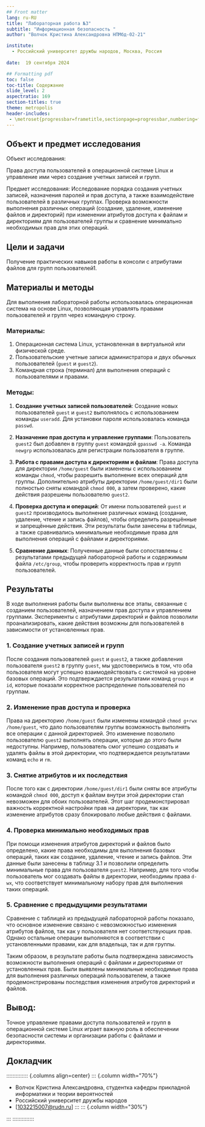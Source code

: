 ```yaml
---
## Front matter
lang: ru-RU
title: "Лабораторная работа №3"
subtitle: "Информационная безопасность "
author: "Волчок Кристина Александровна НПМбд-02-21"

institute:
  - Российский университет дружбы народов, Москва, Россия
  
date:  19 сентября 2024

## Formatting pdf
toc: false
toc-title: Содержание
slide_level: 2
aspectratio: 169
section-titles: true
theme: metropolis
header-includes:
 - \metroset{progressbar=frametitle,sectionpage=progressbar,numbering=fraction}
---
```




## Объект и предмет исследования
Объект исследования:

Права доступа пользователей в операционной системе Linux и управление ими через создание учетных записей и групп.

Предмет исследования:
Исследование порядка создания учетных записей, назначения паролей и прав доступа, а также взаимодействие пользователей в различных группах. Проверка возможности выполнения различных операций (создание, удаление, изменение файлов и директорий) при изменении атрибутов доступа к файлам и директориям для пользователей группы и сравнение минимально необходимых прав для этих операций.

## Цели и задачи

Получение практических навыков работы в консоли с атрибутами файлов для групп пользователей1.

## Материалы и методы



Для выполнения лабораторной работы использовалась операционная система на основе Linux, позволяющая управлять правами пользователей и групп через командную строку.

### Материалы:
1. Операционная система Linux, установленная в виртуальной или физической среде.
2. Пользовательские учетные записи администратора и двух обычных пользователей (`guest` и `guest2`).
3. Командная строка (терминал) для выполнения операций с пользователями и правами.

### Методы:
1. **Создание учетных записей пользователей**: 
   Создание новых пользователей `guest` и `guest2` выполнялось с использованием команды `useradd`. Для установки пароля использовалась команда `passwd`.

2. **Назначение прав доступа и управление группами**: 
   Пользователь `guest2` был добавлен в группу `guest` командой `gpasswd -a`. Команда `newgrp` использовалась для регистрации пользователя в группе.

3. **Работа с правами доступа к директориям и файлам**: 
   Права доступа для директории `/home/guest` были изменены с использованием команды `chmod`, чтобы разрешить выполнение всех операций для группы. Дополнительно атрибуты директории `/home/guest/dir1` были полностью сняты командой `chmod 000`, а затем проверено, какие действия разрешены пользователю `guest2`.

4. **Проверка доступа и операций**: 
   От имени пользователей `guest` и `guest2` производилось выполнение различных команд (создание, удаление, чтение и запись файлов), чтобы определить разрешённые и запрещённые действия. Эти результаты были занесены в таблицы, а также сравнивались минимальные необходимые права для выполнения операций с файлами и директориями.

5. **Сравнение данных**: 
   Полученные данные были сопоставлены с результатами предыдущей лабораторной работы и содержимым файла `/etc/group`, чтобы проверить корректность прав и групп пользователей.



## Результаты

В ходе выполнения работы были выполнены все этапы, связанные с созданием пользователей, назначением прав доступа и управлением группами. Эксперименты с атрибутами директорий и файлов позволили проанализировать, какие действия возможны для пользователей в зависимости от установленных прав.

### 1. Создание учетных записей и групп

После создания пользователей `guest` и `guest2`, а также добавления пользователя `guest2` в группу `guest`, мы удостоверились в том, что оба пользователя могут успешно взаимодействовать с системой на уровне базовых операций. Это подтверждается результатами команд `groups` и `id`, которые показали корректное распределение пользователей по группам.

### 2. Изменение прав доступа и проверка

Права на директорию `/home/guest` были изменены командой `chmod g+rwx /home/guest`, что дало пользователям группы возможность выполнять все операции с данной директорией. Это изменение позволило пользователю `guest2` выполнять операции, которые до этого были недоступны. Например, пользователь смог успешно создавать и удалять файлы в этой директории, что подтверждается результатами команд `echo` и `rm`.

### 3. Снятие атрибутов и их последствия

После того как с директории `/home/guest/dir1` были сняты все атрибуты командой `chmod 000`, доступ к файлам внутри этой директории стал невозможен для обоих пользователей. Этот шаг продемонстрировал важность корректной настройки прав на директории, так как изменение атрибутов сразу блокировало любые действия с файлами.

### 4. Проверка минимально необходимых прав

При помощи изменения атрибутов директорий и файлов было определено, какие права необходимы для выполнения базовых операций, таких как создание, удаление, чтение и запись файлов. Эти данные были занесены в таблицу 3.1 и позволили определить минимальные права для пользователя `guest2`. Например, для того чтобы пользователь мог создавать файлы в директории, необходимы права `d-wx`, что соответствует минимальному набору прав для выполнения таких операций.

### 5. Сравнение с предыдущими результатами

Сравнение с таблицей из предыдущей лабораторной работы показало, что основное изменение связано с невозможностью изменения атрибутов файлов, так как у пользователя нет соответствующих прав. Однако остальные операции выполняются в соответствии с установленными правами, как для владельца, так и для группы.

Таким образом, в результате работы была подтверждена зависимость возможности выполнения операций с файлами и директориями от установленных прав. Были выявлены минимальные необходимые права для выполнения различных операций пользователем, а также продемонстрированы последствия изменения атрибутов директорий и файлов.



## Вывод:
Точное управление правами доступа пользователей и групп в операционной системе Linux играет важную роль в обеспечении безопасности системы и организации работы с файлами и директориями.

## Докладчик

:::::::::::::: {.columns align=center}
::: {.column width="70%"}

  * Волчок Кристина Александровна, студентка  кафедры прикладной информатики и теории вероятностей
  * Российский университет дружбы народов
  * [1032215007@rudn.ru]
:::
::: {.column width="30%"}



:::
::::::::::::::
